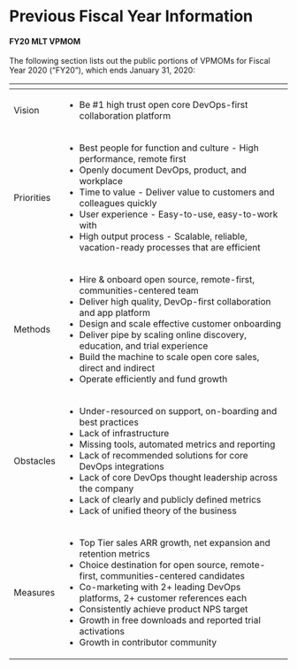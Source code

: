# Previous Fiscal Year Information

#### FY20 MLT VPMOM

The following section lists out the public portions of VPMOMs for Fiscal Year 2020 \(“FY20”\), which ends January 31, 2020: 

<table>
  <thead>
    <tr>
      <th style="text-align:left"></th>
      <th style="text-align:left"></th>
    </tr>
  </thead>
  <tbody>
    <tr>
      <td style="text-align:left">Vision</td>
      <td style="text-align:left">
        <p></p>
        <ul>
          <li>Be #1 high trust open core DevOps-first collaboration platform</li>
        </ul>
      </td>
    </tr>
    <tr>
      <td style="text-align:left">Priorities</td>
      <td style="text-align:left">
        <p></p>
        <ul>
          <li>Best people for function and culture - High performance, remote first</li>
          <li>Openly document DevOps, product, and workplace</li>
          <li>Time to value - Deliver value to customers and colleagues quickly</li>
          <li>User experience - Easy-to-use, easy-to-work with</li>
          <li>High output process - Scalable, reliable, vacation-ready processes that
            are efficient</li>
        </ul>
      </td>
    </tr>
    <tr>
      <td style="text-align:left">Methods</td>
      <td style="text-align:left">
        <p></p>
        <ul>
          <li>Hire &amp; onboard open source, remote-first, communities-centered team</li>
          <li>Deliver high quality, DevOp-first collaboration and app platform</li>
          <li>Design and scale effective customer onboarding</li>
          <li>Deliver pipe by scaling online discovery, education, and trial experience</li>
          <li>Build the machine to scale open core sales, direct and indirect</li>
          <li>Operate efficiently and fund growth</li>
        </ul>
      </td>
    </tr>
    <tr>
      <td style="text-align:left">Obstacles</td>
      <td style="text-align:left">
        <p></p>
        <ul>
          <li>Under-resourced on support, on-boarding and best practices</li>
          <li>Lack of infrastructure</li>
          <li>Missing tools, automated metrics and reporting</li>
          <li>Lack of recommended solutions for core DevOps integrations</li>
          <li>Lack of core DevOps thought leadership across the company</li>
          <li>Lack of clearly and publicly defined metrics</li>
          <li>Lack of unified theory of the business</li>
        </ul>
      </td>
    </tr>
    <tr>
      <td style="text-align:left">Measures</td>
      <td style="text-align:left">
        <p></p>
        <ul>
          <li>Top Tier sales ARR growth, net expansion and retention metrics</li>
          <li>Choice destination for open source, remote-first, communities-centered
            candidates</li>
          <li>Co-marketing with 2+ leading DevOps platforms, 2+ customer references
            each</li>
          <li>Consistently achieve product NPS target</li>
          <li>Growth in free downloads and reported trial activations</li>
          <li>Growth in contributor community</li>
        </ul>
      </td>
    </tr>
  </tbody>
</table>

### 

### 

### 

### 

### 

### 

